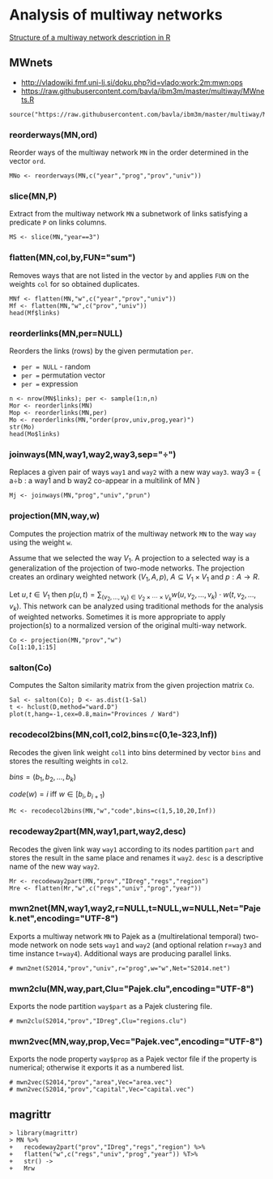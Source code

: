 # Analysis of multiway networks

[Structure of a multiway network description in R](./structure.md)


## MWnets

  - http://vladowiki.fmf.uni-lj.si/doku.php?id=vlado:work:2m:mwn:ops
  - https://raw.githubusercontent.com/bavla/ibm3m/master/multiway/MWnets.R

```
source("https://raw.githubusercontent.com/bavla/ibm3m/master/multiway/MWnets.R")
```

### reorderways(MN,ord)

Reorder ways of the multiway network `MN` in the order determined in the vector `ord`. 
```
MNo <- reorderways(MN,c("year","prog","prov","univ")) 
```

### slice(MN,P)

Extract from the multiway network `MN` a subnetwork of links satisfying a predicate `P` on links columns.
```
MS <- slice(MN,"year==3")
```

### flatten(MN,col,by,FUN="sum")

Removes ways that are not listed in the vector `by` and applies   `FUN` on the weights   `col` for so obtained duplicates.
```
MNf <- flatten(MN,"w",c("year","prov","univ"))
Mf <- flatten(MN,"w",c("prov","univ"))
head(Mf$links)
```

### reorderlinks(MN,per=NULL)

Reorders the links (rows) by the given permutation  `per`.
  - `per = NULL` - random
  - `per =` permutation vector
  - `per =` expression
```
n <- nrow(MN$links); per <- sample(1:n,n)
Mor <- reorderlinks(MN)
Mop <- reorderlinks(MN,per)
Mo <- reorderlinks(MN,"order(prov,univ,prog,year)")
str(Mo)
head(Mo$links)
```

### joinways(MN,way1,way2,way3,sep="÷")

Replaces a given pair of ways `way1` and `way2` with a new way `way3`. way3 = { a÷b : a way1 and b way2 co-appear in a multilink of MN }
```
Mj <- joinways(MN,"prog","univ","prun")
```

### projection(MN,way,w)

Computes the projection matrix of the multiway network `MN` to the way `way` using the weight `w`.

Assume that we selected the way $V_1$. A projection to a selected way is a generalization of the projection of two-mode networks. The projection creates an ordinary weighted network $(V_1,A,p)$, $A \subseteq V_1 \times V_1$ and $p : A \to R$. 

Let $u,t \in V_1$ then $p(u,t) = \sum_{(v_2,\ldots,v_k) \in V_2\times\cdots\times V_k} w(u,v_2,\ldots,v_k) \cdot w(t,v_2,\ldots,v_k)$.
This network can be analyzed using traditional methods for the analysis of weighted networks. Sometimes it is more appropriate to apply projection(s) to a normalized version of the original multi-way network.
```
Co <- projection(MN,"prov","w")
Co[1:10,1:15]
```
### salton(Co)

Computes the Salton similarity matrix from the given projection matrix `Co`.
```
Sal <- salton(Co); D <- as.dist(1-Sal)
t <- hclust(D,method="ward.D")
plot(t,hang=-1,cex=0.8,main="Provinces / Ward")
```

### recodecol2bins(MN,col1,col2,bins=c(0,1e-323,Inf))

Recodes the given link weight `col1` into bins determined by vector `bins` and stores the resulting weights in `col2`.

$bins = (b_1,b_2, \ldots, b_k)$

$code(w) = i$ iff $w \in [ b_i, b_{i+1} )$

```
Mc <- recodecol2bins(MN,"w","code",bins=c(1,5,10,20,Inf))
```

### recodeway2part(MN,way1,part,way2,desc)

Recodes the given link way `way1` according to its nodes partition `part` and stores the result in the same place and renames it `way2`. `desc` is a descriptive name of the new way `way2`.
```
Mr <- recodeway2part(MN,"prov","IDreg","regs","region")
Mre <- flatten(Mr,"w",c("regs","univ","prog","year"))
```

### mwn2net(MN,way1,way2,r=NULL,t=NULL,w=NULL,Net="Pajek.net",encoding="UTF-8")

Exports a multiway network `MN` to Pajek as a (multirelational temporal) two-mode network on node sets `way1` and `way2` (and optional relation  r=`way3` and time instance t=`way4`). Additional ways are producing parallel links.

```
# mwn2net(S2014,"prov","univ",r="prog",w="w",Net="S2014.net")
```

### mwn2clu(MN,way,part,Clu="Pajek.clu",encoding="UTF-8")

Exports the node partition `way$part` as a Pajek clustering file. 

```
# mwn2clu(S2014,"prov","IDreg",Clu="regions.clu")
```

### mwn2vec(MN,way,prop,Vec="Pajek.vec",encoding="UTF-8")

Exports the node property `way$prop` as a Pajek vector file if the property is numerical; otherwise it exports it as a numbered list. 

```
# mwn2vec(S2014,"prov","area",Vec="area.vec")
# mwn2vec(S2014,"prov","capital",Vec="capital.vec")
```





## magrittr
```
> library(magrittr)
> MN %>% 
+   recodeway2part("prov","IDreg","regs","region") %>% 
+   flatten("w",c("regs","univ","prog","year")) %T>% 
+   str() -> 
+   Mrw
```


